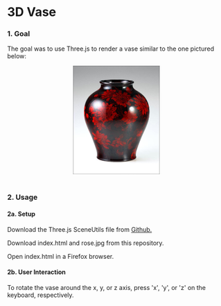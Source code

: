 # 3D Vase

### 1. Goal ###

The goal was to use Three.js to render a vase similar to the one pictured below:
<br>
<div style="text-align:center"><img src="imgs/vase.jpg" alt="Royal Doulton Flambe Australian Waratah Vase" width="200" height="250"></div>
<br>

### 2. Usage ### 

#### 2a. Setup ####

Download the Three.js SceneUtils file from <a href="https://github.com/mrdoob/three.js/blob/master/examples/js/utils/SceneUtils.js">Github.</a>


Download index.html and rose.jpg from this repository.

Open index.html in a Firefox browser.


#### 2b. User Interaction #### 

To rotate the vase around the x, y, or z axis, press 'x', 'y', or 'z' on the keyboard, respectively.
